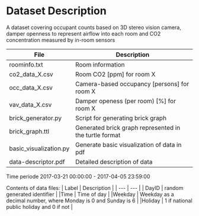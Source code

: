 # Dataset Description

A dataset covering occupant counts based on 3D stereo vision camera, damper openness to represent airflow into each room and CO2 concentration measured by in-room sensors

| File              | Description |
|---|---|
|roominfo.txt       | Room information |
|co2_data_X.csv     | Room CO2 [ppm] for room X |
|occ_data_X.csv 	| Camera-based occupancy [persons] for room X |
|vav_data_X.csv     | Damper openess (per room) [%] for room X |
|brick_generator.py | Script for generating brick graph |
|brick_graph.ttl    | Generated brick graph represented in the turtle format |
|basic_visualization.py    | Generate basic visualization of data in pdf |
|data-descriptor.pdf | Detailed description of data |

Time periode 2017-03-21 00:00:00 - 2017-04-05 23:59:00

Contents of data files:
| Label | Description |
| --- | --- |
| DayID | random generated identifier |
|Time | Time of day |
|Weekday | Weekday as a decimal number, where Monday is 0 and Sunday is 6 |
|Holiday | 1 if national public holiday and 0 if not |

